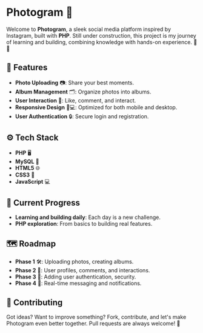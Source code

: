 # Photogram 📸

Welcome to **Photogram**, a sleek social media platform inspired by Instagram, built with **PHP**. Still under construction, this project is my journey of learning and building, combining knowledge with hands-on experience. 🔧💡

## 🚀 Features

- **Photo Uploading** 📷: Share your best moments.
- **Album Management** 🗂️: Organize photos into albums.
- **User Interaction** 💬: Like, comment, and interact.
- **Responsive Design** 📱💻: Optimized for both mobile and desktop.
- **User Authentication** 🔒: Secure login and registration.

## ⚙️ Tech Stack

- **PHP** 🖥️
- **MySQL** 💾
- **HTML5** 🌐
- **CSS3** 🎨
- **JavaScript** 💻


## 🚧 Current Progress

- **Learning and building daily**: Each day is a new challenge. 
- **PHP exploration**: From basics to building real features.

## 🗺️ Roadmap

- **Phase 1** 🛠️: Uploading photos, creating albums.
- **Phase 2** 🔄: User profiles, comments, and interactions.
- **Phase 3** 🔐: Adding user authentication, security.
- **Phase 4** 📨: Real-time messaging and notifications.

## 🤝 Contributing

Got ideas? Want to improve something? Fork, contribute, and let's make Photogram even better together. Pull requests are always welcome! 🚀




